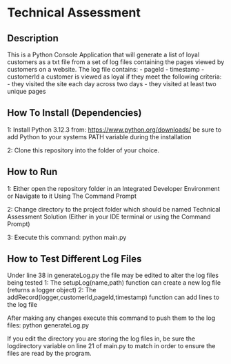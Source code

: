 # Technical Assessment

## Description
This is a Python Console Application that will generate a list of loyal customers as a txt file from a set of log files containing the pages
viewed by customers on a website. The log file contains:
    - pageId
    - timestamp
    - customerId
a customer is viewed as loyal if they meet the following criteria:
    - they visited the site each day across two days
    - they visited at least two unique pages

## How To Install (Dependencies)
1: Install Python 3.12.3 from: https://www.python.org/downloads/
   be sure to add Python to your systems PATH variable during the installation

2: Clone this repository into the folder of your choice.

## How to Run
1: Either open the repository folder in an Integrated Developer Environment or Navigate to it Using The Command Prompt

2: Change directory to the project folder which should be named Technical Assessment Solution (Either in your IDE terminal or using the Command Prompt)

3: Execute this command: python main.py

## How to Test Different Log Files
Under line 38 in generateLog.py the file may be edited to alter the log files being tested
1: The setupLog(name,path) function can create a new log file (returns a logger object)
2: The addRecord(logger,customerId,pageId,timestamp) function can add lines to the log file

After making any changes execute this command to push them to the log files: python generateLog.py

If you edit the directory you are storing the log files in, be sure the logdirectory variable on line 21 of main.py to match in order to ensure the files are read by the program.



